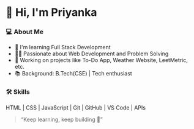 # 👋 Hi, I'm Priyanka

### 💻 About Me
- 🌱 I'm learning Full Stack Development
- 👩‍💻 Passionate about Web Development and Problem Solving
- 🚀 Working on projects like To-Do App, Weather Website, LeetMetric, etc.
- 📚 Background: B.Tech(CSE) | Tech enthusiast

### 🛠️ Skills
HTML | CSS | JavaScript | Git | GitHub | VS Code | APIs


> “Keep learning, keep building 🚀”

